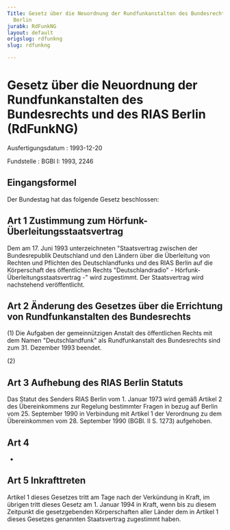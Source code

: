 ```yaml
---
Title: Gesetz über die Neuordnung der Rundfunkanstalten des Bundesrechts und des RIAS
  Berlin
jurabk: RdFunkNG
layout: default
origslug: rdfunkng
slug: rdfunkng

---
```


# Gesetz über die Neuordnung der Rundfunkanstalten des Bundesrechts und des RIAS Berlin (RdFunkNG)

Ausfertigungsdatum
:   1993-12-20

Fundstelle
:   BGBl I: 1993, 2246



## Eingangsformel

Der Bundestag hat das folgende Gesetz beschlossen:


## Art 1 Zustimmung zum Hörfunk-Überleitungsstaatsvertrag

Dem am 17. Juni 1993 unterzeichneten "Staatsvertrag zwischen der Bundesrepublik Deutschland und den Ländern über die Überleitung von Rechten und Pflichten des Deutschlandfunks und des RIAS Berlin auf die Körperschaft des öffentlichen Rechts "Deutschlandradio" - Hörfunk-Überleitungsstaatsvertrag -" wird zugestimmt. Der Staatsvertrag wird nachstehend veröffentlicht.


## Art 2 Änderung des Gesetzes über die Errichtung von Rundfunkanstalten des Bundesrechts

(1) Die Aufgaben der gemeinnützigen Anstalt des öffentlichen Rechts mit dem Namen "Deutschlandfunk" als Rundfunkanstalt des Bundesrechts sind zum 31. Dezember 1993 beendet.

(2)


## Art 3 Aufhebung des RIAS Berlin Statuts

Das Statut des Senders RIAS Berlin vom 1. Januar 1973 wird gemäß Artikel 2 des Übereinkommens zur Regelung bestimmter Fragen in bezug auf Berlin vom 25. September 1990 in Verbindung mit Artikel 1 der Verordnung zu dem Übereinkommen vom 28. September 1990 (BGBl. II S. 1273) aufgehoben.


## Art 4

-


## Art 5 Inkrafttreten

Artikel 1 dieses Gesetzes tritt am Tage nach der Verkündung in Kraft, im übrigen tritt dieses Gesetz am 1. Januar 1994 in Kraft, wenn bis zu diesem Zeitpunkt die gesetzgebenden Körperschaften aller Länder dem in Artikel 1 dieses Gesetzes genannten Staatsvertrag zugestimmt haben.

